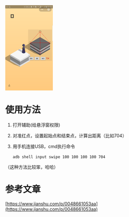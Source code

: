 <img src="https://github.com/mengziyu/WXtt/blob/master/images/Screenshot_1.png" width = "30%" align=center />

# 使用方法
1. 打开辅助(给悬浮窗权限)
2. 对准红点，设置起始点和结束点，计算出距离（比如704）
3. 用手机连接USB，cmd执行命令

	`adb shell input swipe 100 100 100 100 704`

（这种方法比较笨，哈哈）


# 参考文章
[https://www.jianshu.com/p/0048661053aa](https://www.jianshu.com/p/0048661053aa)
